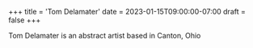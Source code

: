 +++
title = 'Tom Delamater'
date = 2023-01-15T09:00:00-07:00
draft = false
+++

Tom Delamater is an abstract artist based in Canton, Ohio

